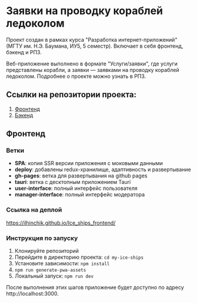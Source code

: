 # Заявки на проводку кораблей ледоколом
Проект создан в рамках курса "Разработка интернет-приложений" (МГТУ им. Н.Э. Баумана, ИУ5, 5 семестр). Включает в себя фронтенд, бэкенд и РПЗ.

Веб-приложение выполнено в формате "Услуги/заявки", где услуги представлены корабли, а заявки — заявками на проводку кораблей ледоколом. Подробнее о проекте можно узнать в РПЗ.

## Ссылки на репозитории проекта:
1. [Фронтенд](https://github.com/Ilhinchik/Ice_ships_frontend)
2. [Бэкенд](https://github.com/Ilhinchik/Ice_ships)


## Фронтенд

### Ветки
- **SPA**: копия SSR версии приложения с моковыми данными
- **deploy**: добавлены redux-хранилище, адаптивность и развертывание
- **gh-pages**: ветка для развертывания на github pages
- **tauri**: ветка с десктопным приложением Tauri
- **user-interface**: полный интерфейс пользователя
- **manager-interface**: полный интерфейс модератора

### Ссылка на деплой
https://ilhinchik.github.io/Ice_ships_frontend/

### Инструкция по запуску
1. Клонируйте репозиторий
2. Перейдите в директорию проекта: `cd my-ice-ships`
3. Установите зависимости: `npm install`
4. `npm run generate-pwa-assets`
5. Локальный запуск: `npm run dev`

После выполнения этих шагов приложение будет доступно по адресу http://localhost:3000.
